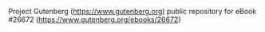 Project Gutenberg (https://www.gutenberg.org) public repository for eBook #26672 (https://www.gutenberg.org/ebooks/26672)
